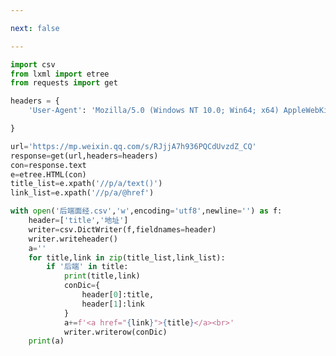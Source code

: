 ```yaml
---

next: false

---
```




<BlogInfo id="1117" title="39.爬取面经" author="白日梦想猿" pv=0 read_times=0 pre_cost_time="0分44秒" category="爬虫学习" tag_list="['爬虫学习']" create_time="2020.06.14 08:07:57" update_time="2022.01.26 16:26:49" />

```python
import csv
from lxml import etree
from requests import get

headers = {
    'User-Agent': 'Mozilla/5.0 (Windows NT 10.0; Win64; x64) AppleWebKit/537.36 (KHTML, like Gecko) Chrome/95.0.4638.69 Safari/537.36 Edg/95.0.1020.44',

}

url='https://mp.weixin.qq.com/s/RJjjA7h936PQCdUvzdZ_CQ'
response=get(url,headers=headers)
con=response.text
e=etree.HTML(con)
title_list=e.xpath('//p/a/text()')
link_list=e.xpath('//p/a/@href')

with open('后端面经.csv','w',encoding='utf8',newline='') as f:
    header=['title','地址']
    writer=csv.DictWriter(f,fieldnames=header)
    writer.writeheader()
    a=''
    for title,link in zip(title_list,link_list):
        if '后端' in title:
            print(title,link)
            conDic={
                header[0]:title,
                header[1]:link
            }
            a+=f'<a href="{link}">{title}</a><br>'
            writer.writerow(conDic)
    print(a)
```



<ActionBox />
